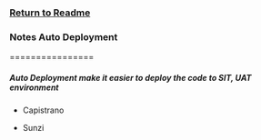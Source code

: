 ### [Return to Readme](../README.md#autodeploy)
### Notes Auto Deployment
================
##### Auto Deployment make it easier to deploy the code to SIT, UAT environment


<a name="cap"/>

* Capistrano


<a name="sunzi"/>

* Sunzi